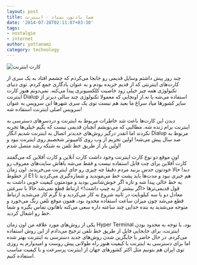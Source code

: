 ```yaml
---
layout: post
title: شما یادتون نمیاد - اینترنت
date: '2014-07-28T02:11:07+03:30'
tags:
- nostalgie
- internet
author: yottanami
category: technology
---
```

![کارت اینترنت](https://dl.dropboxusercontent.com/u/106779105/blog/net.jpg)

چند روز پیش داشتم وسایل قدیمی رو جابجا می‌کردم که چشمم افتاد به یک سری از کارت‌های اینترنتی که از قدیم خریده بودم و به عنوان یادگاری جمع کردم. توی دنیای تکنولوژی همه چیز خیلی زود خاصیت کلکسیونری پیدا می‌کنه. نمی‌دونم هنوز کارت اینترنت Dialup استفاده می‌شه یا نه.از اونجایی که معمولا تکنولوژی چند سالی دیرتر از سایر کشورها میاد سراغ ما بعید هم نیست توی یک سری شهرها این سرویس به عنوان سرویس اصلی اینترنت استفاده شه!


دیدن این کارت‌ها باعث شد خاطرات مربوط به اینترنت و دردسرهای دسترسی به اینترنت برام زنده شه. مطالبی که می‌نویشم آنچنان قدیمی‌ نیست که بگیم خیلی‌ها تجربه نکردند اما انقدر درگیر روش‌های جدیدتر اتصال به اینترنت شدیم انگار Dialup مربوط به صد سال پیش می‌شه! اولین تجربم از وب روی کامپیوتر شخصیم روی اینترنت نبود و اولین بار از طریق خط تلفن به شبکه رشد متصل شدم!


اون موقع دو نوع کارت اینترنت وجود داشت کارت آنلاین و کارت آفلاین که می‌گفتند کارت آفلاین برای چت قابل استفاده نیست و فقط می‌شه باهاش سایت‌های معروف رو دید! حالا خودتون حدس بزنید مردم دقیقا چه چیزی رو جای اینترنت می‌خریدند.
اون زمان از خطوط E1 هم خبری نبود و مدت‌ها باید پشت خط می‌موندید و شماره‌گیری می‌کردید تا یه خط خالی پیدا شه و تازه اگر خوش‌شانس بودید و مودمتون کیفیت خوبی داشت به قول قدیمی‌ترها <اگر بیشتر از یه چیپ داشت!> ارتباط قطع نمی‌شد.حالا با سرعتی معادل دو یا سه کیلوبایت در ثانیه شروع به کار می‌کردید و تا گرم کار می‌شدید ارتباط قطع می‌شد چون میزان ساعت استفاده محدود بود، همون موقع تلفن زنگ می‌خورد و متوجه می‌شدید یه بنده خدایی چند ساعته داره سعی می‌کنه باهاتون تماس بگیره و شما خط رو اشغال کردید.


یکی از روش‌های مورد علاقه من اون زمان Hyper Terminal بود، با توجه به محدود بودن اینترنت، برای جابجایی فایل از طریق خط تلفن ترجیح می‌دادم از این روش استفاده می‌کردم.
در حال حاضر با جایگزین شدن روش‌های جدید دسترسی به اینترنت بهتر شده اما برای دسترسی به اینترنت با کیفیت هنوز راه طولانی پیش روست و امیدوارم یه روزی توی ایران هم بتونیم مثل اکثر کشورهای جهان از اینترنت پرسرعت و با کیفیت مناسب استفاده کنیم.